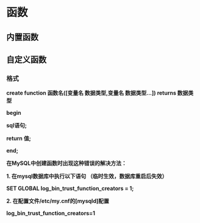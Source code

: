 # 函数

## 内置函数

## 自定义函数

### 格式

**create function 函数名([变量名 数据类型,变量名 数据类型...]) returns 数据类型**

**begin**

 **sql语句;**

 **return 值;**

**end;**







**在MySQL中创建函数时出现这种错误的解决方法：**

**1. 在mysql数据库中执行以下语句 （临时生效，数据库重启后失效）**

**SET GLOBAL log_bin_trust_function_creators = 1;**

 

**2. 在配置文件/etc/my.cnf的[mysqld]配置**

**log_bin_trust_function_creators=1**